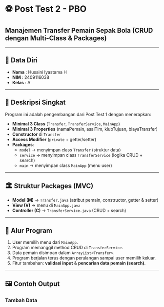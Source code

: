 # ⚽ Post Test 2 - PBO  
## Manajemen Transfer Pemain Sepak Bola (CRUD dengan Multi-Class & Packages)

---

## 👤 Data Diri  
- **Nama** : Husaini Iyastama H  
- **NIM** : 2409116038  
- **Kelas** : A  

---

## 📖 Deskripsi Singkat  
Program ini adalah pengembangan dari Post Test 1 dengan menerapkan:  
- **Minimal 3 Class** (`Transfer`, `TransferService`, `MainApp`)  
- **Minimal 3 Properties** (namaPemain, asalTim, klubTujuan, biayaTransfer)  
- **Constructor** di `Transfer`  
- **Access Modifier** (`private` + getter/setter)  
- **Packages**:  
  - `model` → menyimpan class `Transfer` (struktur data)  
  - `service` → menyimpan class `TransferService` (logika CRUD + search)  
  - `main` → menyimpan class `MainApp` (menu user)  

---

## 🏛️ Struktur Packages (MVC)
- **Model (M)** → `Transfer.java` (atribut pemain, constructor, getter & setter)  
- **View (V)** → menu di `MainApp.java`  
- **Controller (C)** → `TransferService.java` (CRUD + search)  

---

## 🔄 Alur Program
1. User memilih menu dari `MainApp`.  
2. Program memanggil method CRUD di `TransferService`.  
3. Data pemain disimpan dalam `ArrayList<Transfer>`.  
4. Program berjalan terus dengan perulangan sampai user memilih keluar.  
5. Fitur tambahan: **validasi input** & **pencarian data pemain (search)**.  

---

## 🖼️ Contoh Output  

### Tambah Data
